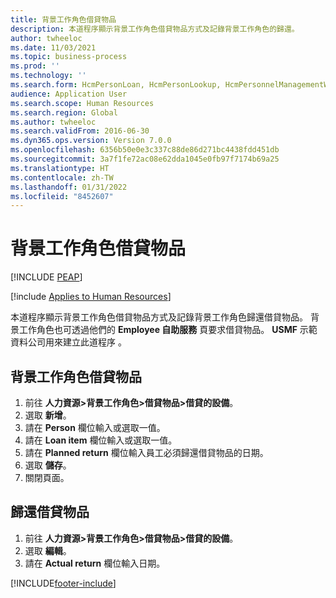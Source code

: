 ```yaml
---
title: 背景工作角色借貸物品
description: 本道程序顯示背景工作角色借貸物品方式及記錄背景工作角色的歸還。
author: twheeloc
ms.date: 11/03/2021
ms.topic: business-process
ms.prod: ''
ms.technology: ''
ms.search.form: HcmPersonLoan, HcmPersonLookup, HcmPersonnelManagementWorkspace
audience: Application User
ms.search.scope: Human Resources
ms.search.region: Global
ms.author: twheeloc
ms.search.validFrom: 2016-06-30
ms.dyn365.ops.version: Version 7.0.0
ms.openlocfilehash: 6356b50e0e3c337c88de86d271bc4438fdd451db
ms.sourcegitcommit: 3a7f1fe72ac08e62dda1045e0fb97f7174b69a25
ms.translationtype: HT
ms.contentlocale: zh-TW
ms.lasthandoff: 01/31/2022
ms.locfileid: "8452607"
---
```

# <a name="loan-item-to-a-worker"></a>背景工作角色借貸物品


[!INCLUDE [PEAP](../includes/peap-1.md)]

[!include [Applies to Human Resources](../includes/applies-to-hr.md)]



本道程序顯示背景工作角色借貸物品方式及記錄背景工作角色歸還借貸物品。 背景工作角色也可透過他們的 **Employee 自助服務** 頁要求借貸物品。 **USMF** 示範資料公司用來建立此道程序 。


## <a name="loan-an-item-to-a-worker"></a>背景工作角色借貸物品

1. 前往 **人力資源\>背景工作角色\>借貸物品\>借貸的設備**。
2. 選取 **新增**。
3. 請在 **Person** 欄位輸入或選取一值。
4. 請在 **Loan item** 欄位輸入或選取一值。
5. 請在 **Planned return** 欄位輸入員工必須歸還借貸物品的日期。
6. 選取 **儲存**。
7. 關閉頁面。

## <a name="return-a-loan-item"></a>歸還借貸物品

1. 前往 **人力資源\>背景工作角色\>借貸物品\>借貸的設備**。
2. 選取 **編輯**。
3. 請在 **Actual return** 欄位輸入日期。

[!INCLUDE[footer-include](../includes/footer-banner.md)]
